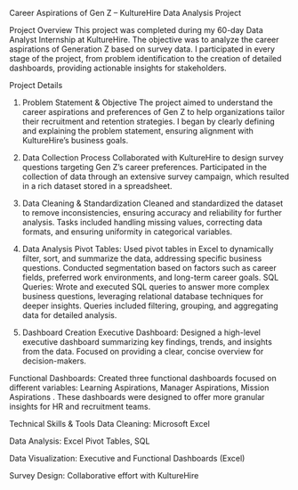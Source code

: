 Career Aspirations of Gen Z – KultureHire Data Analysis Project

Project Overview
This project was completed during my 60-day Data Analyst Internship at KultureHire. The objective was to analyze the career aspirations of Generation Z based on survey data. I participated in every stage of the project, from problem identification to the creation of detailed dashboards, providing actionable insights for stakeholders.

Project Details
1. Problem Statement & Objective
The project aimed to understand the career aspirations and preferences of Gen Z to help organizations tailor their recruitment and retention strategies.
I began by clearly defining and explaining the problem statement, ensuring alignment with KultureHire’s business goals.

2. Data Collection Process
Collaborated with KultureHire to design survey questions targeting Gen Z’s career preferences.
Participated in the collection of data through an extensive survey campaign, which resulted in a rich dataset stored in a spreadsheet.

3. Data Cleaning & Standardization
Cleaned and standardized the dataset to remove inconsistencies, ensuring accuracy and reliability for further analysis.
Tasks included handling missing values, correcting data formats, and ensuring uniformity in categorical variables.

4. Data Analysis
Pivot Tables:
Used pivot tables in Excel to dynamically filter, sort, and summarize the data, addressing specific business questions.
Conducted segmentation based on factors such as career fields, preferred work environments, and long-term career goals.
SQL Queries:
Wrote and executed SQL queries to answer more complex business questions, leveraging relational database techniques for deeper insights.
Queries included filtering, grouping, and aggregating data for detailed analysis.

5. Dashboard Creation
Executive Dashboard:
Designed a high-level executive dashboard summarizing key findings, trends, and insights from the data.
Focused on providing a clear, concise overview for decision-makers.

Functional Dashboards:
Created three functional dashboards focused on different variables:
Learning Aspirations,
Manager Aspirations,
Mission Aspirations
. These dashboards were designed to offer more granular insights for HR and recruitment teams.

Technical Skills & Tools
Data Cleaning: Microsoft Excel

Data Analysis: Excel Pivot Tables, SQL

Data Visualization: Executive and Functional Dashboards (Excel)

Survey Design: Collaborative effort with KultureHire
